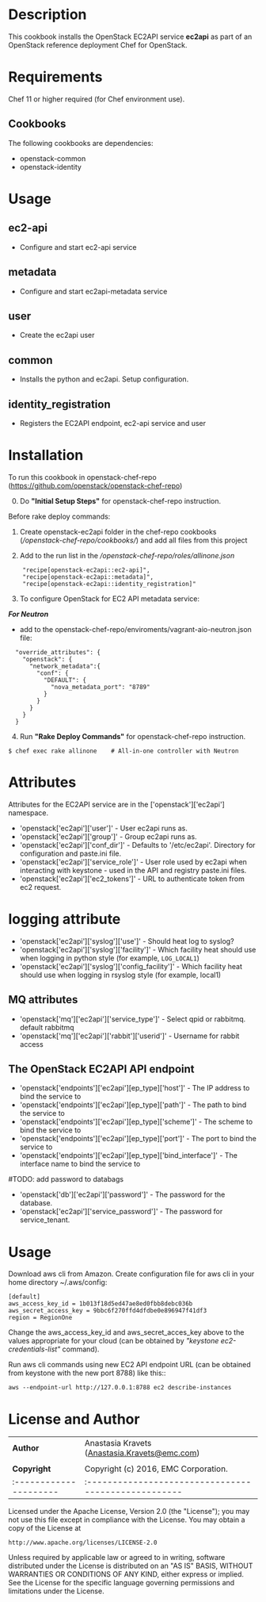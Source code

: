 Description
===========

This cookbook installs the OpenStack EC2API service **ec2api** as part of an OpenStack reference deployment Chef for OpenStack.

Requirements
============

Chef 11 or higher required (for Chef environment use).

Cookbooks
---------

The following cookbooks are dependencies:

* openstack-common
* openstack-identity

Usage
=====

ec2-api
------
- Configure and start ec2-api service

metadata
------
- Configure and start ec2api-metadata service

user
----
- Create the ec2api user

common
------
- Installs the python and ec2api. Setup configuration.

identity_registration
---------------------
- Registers the EC2API endpoint, ec2-api service and user

Installation
============

To run this cookbook in openstack-chef-repo (https://github.com/openstack/openstack-chef-repo)

0. Do **"Initial Setup Steps"** for openstack-chef-repo instruction.

Before rake deploy commands:

1. Create openstack-ec2api folder in the chef-repo cookbooks (*/openstack-chef-repo/cookbooks/*) and add all files from this project

2. Add to the run list in the */openstack-chef-repo/roles/allinone.json*
```
    "recipe[openstack-ec2api::ec2-api]",
    "recipe[openstack-ec2api::metadata]",
    "recipe[openstack-ec2api::identity_registration]"
```

3. To configure OpenStack for EC2 API metadata service:

**_For Neutron_**
* add to the openstack-chef-repo/enviroments/vagrant-aio-neutron.json file:

```
  "override_attributes": {
    "openstack": {
      "network_metadata":{
        "conf": {
          "DEFAULT": {
            "nova_metadata_port": "8789"
          }
        }
      }
    }
  }

```

4. Run **"Rake Deploy Commands"** for openstack-chef-repo instruction.
    
```
$ chef exec rake allinone    # All-in-one controller with Neutron
```
    
Attributes
==========

Attributes for the EC2API service are in the ['openstack']['ec2api'] namespace.

* 'openstack['ec2api']['user']' - User ec2api runs as.
* 'openstack['ec2api']['group']' - Group ec2api runs as.
* 'openstack['ec2api']['conf_dir']' - Defaults to '/etc/ec2api'. Directory for configuration and paste.ini file.
* 'openstack['ec2api']['service_role']' - User role used by ec2api when interacting with keystone - used in the API and registry paste.ini files.
* 'openstack['ec2api']['ec2_tokens']' - URL to authenticate token from ec2 request.

# logging attribute
* 'openstack['ec2api']['syslog']['use']' - Should heat log to syslog?
* 'openstack['ec2api']['syslog']['facility']' - Which facility heat should use when logging in python style (for example, `LOG_LOCAL1`)
* 'openstack['ec2api']['syslog']['config_facility']' - Which facility heat should use when logging in rsyslog style (for example, local1)

MQ attributes
-------------
* 'openstack['mq']['ec2api']['service_type']' - Select qpid or rabbitmq. default rabbitmq
* 'openstack['mq']['ec2api']['rabbit']['userid']' - Username for rabbit access

The OpenStack EC2API API endpoint
-------------
* 'openstack['endpoints']['ec2api'][ep_type]['host']' - The IP address to bind the service to
* 'openstack['endpoints']['ec2api'][ep_type]['path']' - The path to bind the service to
* 'openstack['endpoints']['ec2api'][ep_type]['scheme']' - The scheme to bind the service to
* 'openstack['endpoints']['ec2api'][ep_type]['port']' - The port to bind the service to
* 'openstack['endpoints']['ec2api'][ep_type]['bind_interface']' - The interface name to bind the service to

#TODO: add password to databags
* 'openstack['db']['ec2api']['password']' - The password for the database.
* 'openstack['ec2api']['service_password']' - The password for service_tenant.

Usage
=====

Download aws cli from Amazon. Create configuration file for aws cli in your home directory ~/.aws/config:

    [default]
    aws_access_key_id = 1b013f18d5ed47ae8ed0fbb8debc036b
    aws_secret_access_key = 9bbc6f270ffd4dfdbe0e896947f41df3
    region = RegionOne

Change the aws_access_key_id and aws_secret_acces_key above to the values appropriate for your cloud (can be obtained by *"keystone ec2-credentials-list"* command).

Run aws cli commands using new EC2 API endpoint URL (can be obtained from keystone with the new port 8788) like this::

    aws --endpoint-url http://127.0.0.1:8788 ec2 describe-instances


License and Author
==================

|                      |                                                    |
|:---------------------|:---------------------------------------------------|
| **Author**           |  Anastasia Kravets (<Anastasia.Kravets@emc.com>)   |
|                      |                                                    |
| **Copyright**        |  Copyright (c) 2016, EMC Corporation.              |
|:---------------------|:---------------------------------------------------|
Licensed under the Apache License, Version 2.0 (the "License");
you may not use this file except in compliance with the License.
You may obtain a copy of the License at

    http://www.apache.org/licenses/LICENSE-2.0

Unless required by applicable law or agreed to in writing, software
distributed under the License is distributed on an "AS IS" BASIS,
WITHOUT WARRANTIES OR CONDITIONS OF ANY KIND, either express or implied.
See the License for the specific language governing permissions and
limitations under the License.
